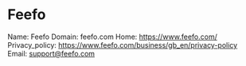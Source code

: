
# Feefo

Name: Feefo
Domain: feefo.com
Home: https://www.feefo.com/
Privacy_policy: https://www.feefo.com/business/gb_en/privacy-policy
Email: support@feefo.com
